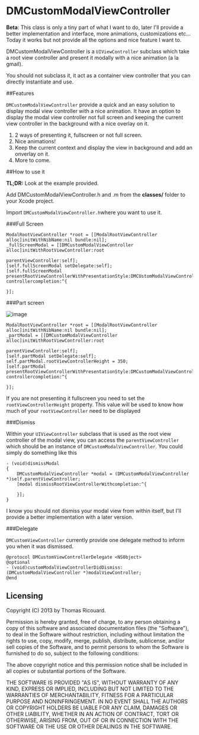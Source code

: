DMCustomModalViewController
===========================
**Beta**: This class is only a tiny part of what I want to do, later I'll provide a better implementation and interface, more animations, customizations etc…
Today it works but not provide all the options and nice feature I want to.

DMCustomModalViewController is a  `UIViewController` subclass which take a root view controller and present it modally with a nice animation (a la gmail).

You should not subclass it, it act as a container view controller that you can directly instantiate and use. 

##Features

`DMCustomModalViewController` provide a quick and an easy solution to display modal view controller with a nice animation. It have an option to display the modal view controller not full screen and keeping the current view controller in the background with a nice overlay on it. 

1. 2 ways of presenting it, fullscreen or not full screen.
2. Nice animations!
3. Keep the current context and display the view in background and add an onverlay on it.
4. More to come.


##How to use it

**TL;DR:** Look at the example provided. 

Add DMCustomModalViewController.h and .m from the **classes/** folder to your Xcode project.

Import `DMCustomModalViewController.h`where you want to use it. 

###Full Screen

	ModalRootViewController *root = [[ModalRootViewController alloc]initWithNibName:nil bundle:nil];
    _fullScreenModal = [[DMCustomModalViewController alloc]initWithRootViewController:root
                                                                                   parentViewController:self];
    [self.fullScreenModal setDelegate:self];
    [self.fullScreenModal presentRootViewControllerWithPresentationStyle:DMCUstomModalViewControllerPresentFullScreen controllercompletion:^{
        
    }];
    
###Part screen

![image](https://raw.github.com/Dimillian/DMCustomModalViewController/master/screen1.png)


    ModalRootViewController *root = [[ModalRootViewController alloc]initWithNibName:nil bundle:nil];
    _partModal = [[DMCustomModalViewController alloc]initWithRootViewController:root
                                                                                   parentViewController:self];
    [self.partModal setDelegate:self];
    self.partModal.rootViewControllerHeight = 350;
    [self.partModal presentRootViewControllerWithPresentationStyle:DMCustomModalViewControllerPresentPartScreen controllercompletion:^{
        
    }];
    
If you are not presenting it fullscreen you need to set the `rootViewControllerHeight` property. This value will be used to know how much of your `rootViewController` need to be displayed

###Dismiss

Within your `UIViewController` subclass that is used as the root view controller of the modal view, you can access the `parentViewController` which should be an instance of `DMCustomModalViewController`.
You could simply do something like this

	- (void)dismissModal
	{
    	DMCustomModalViewController *modal = (DMCustomModalViewController *)self.parentViewController;
    	[modal dismissRootViewControllerWithcompletion:^{
        
    	}];
	}
	
I know you should not dismiss your modal view from within itself, but I'll provide a better implementation with a later version. 

###Delegate

`DMCustomViewController` currently provide one delegate method to inform you when it was dismissed.

	@protocol DMCustomViewControllerDelegate <NSObject>
	@optional
	- (void)customModalViewControllerDidDismiss:(DMCustomModalViewController *)modalViewController;
	@end

## Licensing 
Copyright (C) 2013 by Thomas Ricouard. 

Permission is hereby granted, free of charge, to any person obtaining a copy
of this software and associated documentation files (the "Software"), to deal
in the Software without restriction, including without limitation the rights
to use, copy, modify, merge, publish, distribute, sublicense, and/or sell
copies of the Software, and to permit persons to whom the Software is
furnished to do so, subject to the following conditions:

The above copyright notice and this permission notice shall be included in
all copies or substantial portions of the Software.

THE SOFTWARE IS PROVIDED "AS IS", WITHOUT WARRANTY OF ANY KIND, EXPRESS OR
IMPLIED, INCLUDING BUT NOT LIMITED TO THE WARRANTIES OF MERCHANTABILITY,
FITNESS FOR A PARTICULAR PURPOSE AND NONINFRINGEMENT. IN NO EVENT SHALL THE
AUTHORS OR COPYRIGHT HOLDERS BE LIABLE FOR ANY CLAIM, DAMAGES OR OTHER
LIABILITY, WHETHER IN AN ACTION OF CONTRACT, TORT OR OTHERWISE, ARISING FROM,
OUT OF OR IN CONNECTION WITH THE SOFTWARE OR THE USE OR OTHER DEALINGS IN
THE SOFTWARE.



